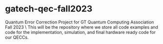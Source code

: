 # gatech-qec-fall2023
Quantum Error Correction Project for GT Quantum Computing Association Fall 2023 \\
This will be the repository where we store all code examples and code for the implementation, simulation, and final hardware ready code for our QECCs. 
